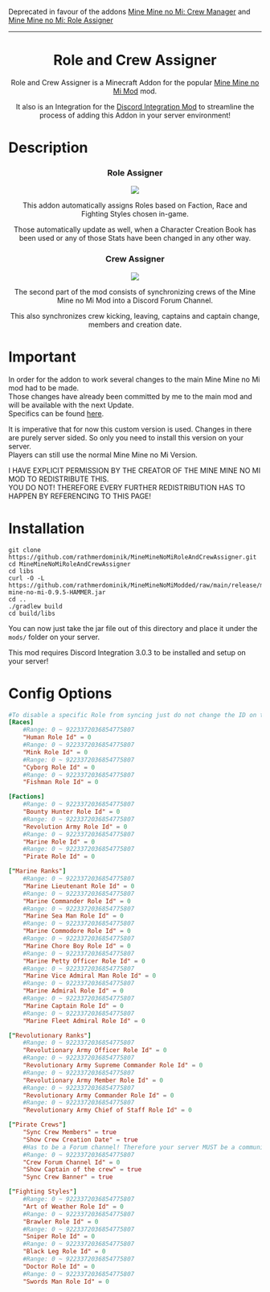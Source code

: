 Deprecated in favour of the addons [Mine Mine no Mi: Crew Manager](https://github.com/rathmerdominik/mmnm-crew-manager) and [Mine Mine no Mi: Role Assigner](https://github.com/rathmerdominik/mmnm-role-assigner)

---
<h1 align="center">Role and Crew Assigner</h1>

<p align="center">Role and Crew Assigner is a Minecraft Addon for the popular <a href="https://www.curseforge.com/minecraft/mc-mods/mine-mine-no-mi"> Mine Mine no Mi Mod</a> mod.</p>

<p align="center">It also is an Integration for the <a href="https://modrinth.com/plugin/dcintegration">Discord Integration Mod</a> to streamline the process of adding this Addon in your server environment!</p>

# Description

<h3 align="center">Role Assigner</h1>
<p align="center"> <img src="roles.png"> </p>
<p align="center">
This addon automatically assigns Roles based on Faction, Race and Fighting Styles chosen in-game.  
</p>

<p align="center">
Those automatically update as well, when a Character Creation Book has been used or any of those Stats have been changed in any other way.
</p>

<h3 align="center">Crew Assigner</h3>
<p align="center"> <img src="crews.png"> </p>

<p align="center">
The second part of the mod consists of synchronizing crews of the Mine Mine no Mi Mod into a Discord Forum Channel.
</p>

<p align="center">
This also synchronizes crew kicking, leaving, captains and captain change, members and creation date.
</p>

# Important

In order for the addon to work several changes to the main Mine Mine no Mi mod had to be made.  
Those changes have already been committed by me to the main mod and will be available with the next Update.  
Specifics can be found [here](https://github.com/rathmerdominik/MineMineNoMiModded).  

It is imperative that for now this custom version is used. Changes in there are purely server sided. So only you need to install this version on your server.  
Players can still use the normal Mine Mine no Mi Version.

I HAVE EXPLICIT PERMISSION BY THE CREATOR OF THE MINE MINE NO MI MOD TO REDISTRIBUTE THIS.  
YOU DO NOT! THEREFORE EVERY FURTHER REDISTRIBUTION HAS TO HAPPEN BY REFERENCING TO THIS PAGE!

# Installation

```
git clone https://github.com/rathmerdominik/MineMineNoMiRoleAndCrewAssigner.git
cd MineMineNoMiRoleAndCrewAssigner
cd libs
curl -O -L https://github.com/rathmerdominik/MineMineNoMiModded/raw/main/release/mine-mine-no-mi-0.9.5-HAMMER.jar
cd ..
./gradlew build
cd build/libs
```

You can now just take the jar file out of this directory and place it under the `mods/` folder on your server.

This mod requires Discord Integration 3.0.3 to be installed and setup on your server!

# Config Options

```toml
#To disable a specific Role from syncing just do not change the ID on the config option
[Races]
    #Range: 0 ~ 9223372036854775807
    "Human Role Id" = 0
    #Range: 0 ~ 9223372036854775807
    "Mink Role Id" = 0
    #Range: 0 ~ 9223372036854775807
    "Cyborg Role Id" = 0
    #Range: 0 ~ 9223372036854775807
    "Fishman Role Id" = 0

[Factions]
    #Range: 0 ~ 9223372036854775807
    "Bounty Hunter Role Id" = 0
    #Range: 0 ~ 9223372036854775807
    "Revolution Army Role Id" = 0
    #Range: 0 ~ 9223372036854775807
    "Marine Role Id" = 0
    #Range: 0 ~ 9223372036854775807
    "Pirate Role Id" = 0

["Marine Ranks"]
    #Range: 0 ~ 9223372036854775807
    "Marine Lieutenant Role Id" = 0
    #Range: 0 ~ 9223372036854775807
    "Marine Commander Role Id" = 0
    #Range: 0 ~ 9223372036854775807
    "Marine Sea Man Role Id" = 0
    #Range: 0 ~ 9223372036854775807
    "Marine Commodore Role Id" = 0
    #Range: 0 ~ 9223372036854775807
    "Marine Chore Boy Role Id" = 0
    #Range: 0 ~ 9223372036854775807
    "Marine Petty Officer Role Id" = 0
    #Range: 0 ~ 9223372036854775807
    "Marine Vice Admiral Man Role Id" = 0
    #Range: 0 ~ 9223372036854775807
    "Marine Admiral Role Id" = 0
    #Range: 0 ~ 9223372036854775807
    "Marine Captain Role Id" = 0
    #Range: 0 ~ 9223372036854775807
    "Marine Fleet Admiral Role Id" = 0

["Revolutionary Ranks"]
    #Range: 0 ~ 9223372036854775807
    "Revolutionary Army Officer Role Id" = 0
    #Range: 0 ~ 9223372036854775807
    "Revolutionary Army Supreme Commander Role Id" = 0
    #Range: 0 ~ 9223372036854775807
    "Revolutionary Army Member Role Id" = 0
    #Range: 0 ~ 9223372036854775807
    "Revolutionary Army Commander Role Id" = 0
    #Range: 0 ~ 9223372036854775807
    "Revolutionary Army Chief of Staff Role Id" = 0

["Pirate Crews"]
    "Sync Crew Members" = true
    "Show Crew Creation Date" = true
    #Has to be a Forum channel! Therefore your server MUST be a community server if you want to use this feature!
    #Range: 0 ~ 9223372036854775807
    "Crew Forum Channel Id" = 0
    "Show Captain of the crew" = true
    "Sync Crew Banner" = true

["Fighting Styles"]
    #Range: 0 ~ 9223372036854775807
    "Art of Weather Role Id" = 0
    #Range: 0 ~ 9223372036854775807
    "Brawler Role Id" = 0
    #Range: 0 ~ 9223372036854775807
    "Sniper Role Id" = 0
    #Range: 0 ~ 9223372036854775807
    "Black Leg Role Id" = 0
    #Range: 0 ~ 9223372036854775807
    "Doctor Role Id" = 0
    #Range: 0 ~ 9223372036854775807
    "Swords Man Role Id" = 0
```
